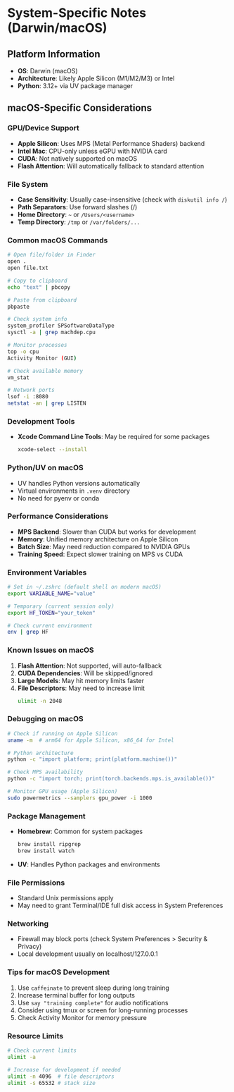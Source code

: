 # System-Specific Notes (Darwin/macOS)

## Platform Information
- **OS**: Darwin (macOS)
- **Architecture**: Likely Apple Silicon (M1/M2/M3) or Intel
- **Python**: 3.12+ via UV package manager

## macOS-Specific Considerations

### GPU/Device Support
- **Apple Silicon**: Uses MPS (Metal Performance Shaders) backend
- **Intel Mac**: CPU-only unless eGPU with NVIDIA card
- **CUDA**: Not natively supported on macOS
- **Flash Attention**: Will automatically fallback to standard attention

### File System
- **Case Sensitivity**: Usually case-insensitive (check with `diskutil info /`)
- **Path Separators**: Use forward slashes (/)
- **Home Directory**: `~` or `/Users/<username>`
- **Temp Directory**: `/tmp` or `/var/folders/...`

### Common macOS Commands
```bash
# Open file/folder in Finder
open .
open file.txt

# Copy to clipboard
echo "text" | pbcopy

# Paste from clipboard
pbpaste

# Check system info
system_profiler SPSoftwareDataType
sysctl -a | grep machdep.cpu

# Monitor processes
top -o cpu
Activity Monitor (GUI)

# Check available memory
vm_stat

# Network ports
lsof -i :8080
netstat -an | grep LISTEN
```

### Development Tools
- **Xcode Command Line Tools**: May be required for some packages
  ```bash
  xcode-select --install
  ```

### Python/UV on macOS
- UV handles Python versions automatically
- Virtual environments in `.venv` directory
- No need for pyenv or conda

### Performance Considerations
- **MPS Backend**: Slower than CUDA but works for development
- **Memory**: Unified memory architecture on Apple Silicon
- **Batch Size**: May need reduction compared to NVIDIA GPUs
- **Training Speed**: Expect slower training on MPS vs CUDA

### Environment Variables
```bash
# Set in ~/.zshrc (default shell on modern macOS)
export VARIABLE_NAME="value"

# Temporary (current session only)
export HF_TOKEN="your_token"

# Check current environment
env | grep HF
```

### Known Issues on macOS
1. **Flash Attention**: Not supported, will auto-fallback
2. **CUDA Dependencies**: Will be skipped/ignored
3. **Large Models**: May hit memory limits faster
4. **File Descriptors**: May need to increase limit
   ```bash
   ulimit -n 2048
   ```

### Debugging on macOS
```bash
# Check if running on Apple Silicon
uname -m  # arm64 for Apple Silicon, x86_64 for Intel

# Python architecture
python -c "import platform; print(platform.machine())"

# Check MPS availability
python -c "import torch; print(torch.backends.mps.is_available())"

# Monitor GPU usage (Apple Silicon)
sudo powermetrics --samplers gpu_power -i 1000
```

### Package Management
- **Homebrew**: Common for system packages
  ```bash
  brew install ripgrep
  brew install watch
  ```
- **UV**: Handles Python packages and environments

### File Permissions
- Standard Unix permissions apply
- May need to grant Terminal/IDE full disk access in System Preferences

### Networking
- Firewall may block ports (check System Preferences > Security & Privacy)
- Local development usually on localhost/127.0.0.1

### Tips for macOS Development
1. Use `caffeinate` to prevent sleep during long training
2. Increase terminal buffer for long outputs
3. Use `say "training complete"` for audio notifications
4. Consider using tmux or screen for long-running processes
5. Check Activity Monitor for memory pressure

### Resource Limits
```bash
# Check current limits
ulimit -a

# Increase for development if needed
ulimit -n 4096  # file descriptors
ulimit -s 65532 # stack size
```